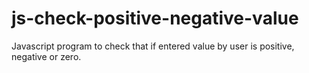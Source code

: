 # js-check-positive-negative-value
Javascript program to check that if entered value by user is positive, negative or zero.
